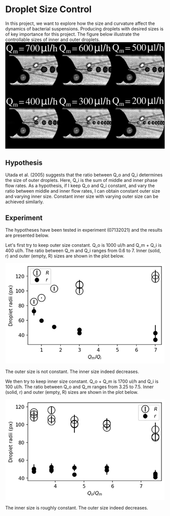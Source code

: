 # Droplet Size Control
In this project, we want to explore how the size and curvature affect the dynamics of bacterial suspensions.
Producing droplets with desired sizes is of key importance for this project.
The figure below illustrate the controllable sizes of inner and outer droplets.
![various-sizes](latex_note/vary-middle.png)



## Hypothesis
Utada et al. (2005) suggests that the ratio between Q_o and Q_i determines the size of outer droplets.
Here, Q_i is the sum of middle and inner phase flow rates.
As a hypothesis, if I keep Q_o and Q_i constant, and vary the ratio between middle and inner flow rates, I can obtain constant outer size and varying inner size.
Constant inner size with varying outer size can be achieved similarly.

## Experiment
The hypotheses have been tested in experiment (07132021) and the results are presented below.

Let's first try to keep outer size constant.
Q_o is 1000 ul/h and Q_m + Q_i is 400 ul/h.
The ratio between Q_m and Q_i ranges from 0.6 to 7.
Inner (solid, r) and outer (empty, R) sizes are shown in the plot below.

![fix-mi-sum](latex_note/fix-mi-sum.png)

The outer size is not constant.
The inner size indeed decreases.

We then try to keep inner size constant.
Q_o + Q_m is 1700 ul/h and Q_i is 100 ul/h.
The ratio between Q_o and Q_m ranges from 3.25 to 7.5.
Inner (solid, r) and outer (empty, R) sizes are shown in the plot below.

![fix-om-sum](latex_note/fix-om-sum.png)

The inner size is roughly constant.
The outer size indeed decreases.
